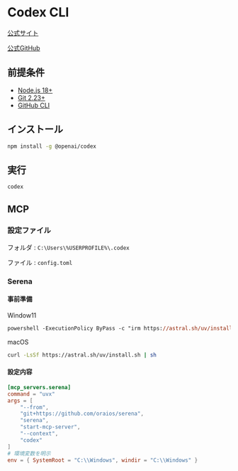 # Codex CLI

[公式サイト](https://developers.openai.com/codex/cli)

[公式GitHub](https://github.com/openai/codex)

## 前提条件

- [Node.js 18+](https://github.com/room202/react?tab=readme-ov-file#volta-%E3%82%92%E3%82%A4%E3%83%B3%E3%82%B9%E3%83%88%E3%83%BC%E3%83%AB)
- [Git 2.23+](https://git-scm.com/)
- [GitHub CLI](https://github.com/cli/cli)

## インストール

```bash
npm install -g @openai/codex
```

## 実行

```bash
codex
```

## MCP

### 設定ファイル

フォルダ : `C:\Users\%USERPROFILE%\.codex`

ファイル : `config.toml`

### Serena

#### 事前準備

Window11

```ps
powershell -ExecutionPolicy ByPass -c "irm https://astral.sh/uv/install.ps1 | iex"
```

macOS

```bash
curl -LsSf https://astral.sh/uv/install.sh | sh
```

#### 設定内容

```toml
[mcp_servers.serena]
command = "uvx"
args = [
    "--from",
    "git+https://github.com/oraios/serena",
    "serena",
    "start-mcp-server",
    "--context",
    "codex"
]
# 環境変数を明示
env = { SystemRoot = "C:\\Windows", windir = "C:\\Windows" }
```
